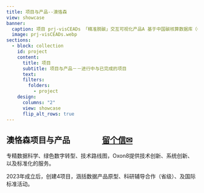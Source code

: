 ```yaml
---
title: 项目与产品--澳恪森
view: showcase
banner:
  caption: 项目 prj-visCEADs 「精准脱碳」交互可视化产品A 基于中国碳核算数据库（CEADs）
  image: prj-visCEADs.webp
sections:
  - block: collection
    id: project
    content:
      title: 项目
      subtitle: 项目与产品－－进行中与已完成的项目
      text: 
      filters:
        folders:
          - project
    design:
      columns: "2"
      view: showcase
      flip_alt_rows: true
---
```

<style>
.article-style a {
  color:darkgreen !important;
  border-bottom: dotted 1px darkolivegreen;
}
.article-style a:hover {
  color:darkgreen !important;
  background-color: yellowgreen;
  border-bottom: solid 2px red;
}
.view-showcase a:hover  {
  color:darkgreen !important;
  background-color: yellowgreen;
  border-bottom: dotted 2px darkolivegreen;
}
.view-showcase {
  background-color: #A9BA9D;
  border:  0px solid #A9BA9D !important;
  border-radius:25px 25px 25px 25px;
  overflow: hidden;
  padding: 12px;
}
.universal-wrapper > h1 {
  display:none;
}
.card-header > div {
   font-size: 2rem !important;
}
.article-title {
   background-color: rgba(255,255,255,.5);
   border:  0px solid #A9A9A9 !important;
   border-radius:25px 25px 25px 25px;
   overflow: hidden;
   font-size: 1.75rem !important;
   padding: 12px;
}
</style>

<div class="card p-2 text-dark bg-light bg-opacity-75 border rounded rounded-6 border-success" >
<div class="card-header p-0 border-success">        

<h2 class="text-dark"> 澳恪森项目与产品　　　　<a class="btn btn-outline-primary btn-lg col-3 mx-auto" href="mailto:oxon8com@outlook.com">留个信✉</a></h2>

</div>

<div class="card-body text-success  border-success">

专精<i class="ai ai-pubpeer ai-3x fa-shake"></i>数据科学、<i class="fa fa-recycle ai-2x fa-spin"></i>绿色数字转型、<i class="ai ai-ieee ai-2x fa-flip"></i>技术路线图，Oxon8提供<i class="fas fa-cog ai-2x fa-spin"></i>技术创新、<i class="fas fa-lightbulb ai-2x fa-beat-fade"></i>系统创新、以及<i class="fa-solid fa-code ai-2x fa-shake"></i>标准化的服务。

2023年成立后，创建4项目，涵括数据产品原型、科研辅导合作（省级）、及国际标准活动。 

</div>

</div>
